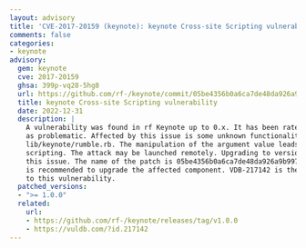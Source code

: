 ```yaml
---
layout: advisory
title: 'CVE-2017-20159 (keynote): keynote Cross-site Scripting vulnerability'
comments: false
categories:
- keynote
advisory:
  gem: keynote
  cve: 2017-20159
  ghsa: 399p-vq28-5hg8
  url: https://github.com/rf-/keynote/commit/05be4356b0a6ca7de48da926a9b997beb5ffeb4a
  title: keynote Cross-site Scripting vulnerability
  date: 2022-12-31
  description: |
    A vulnerability was found in rf Keynote up to 0.x. It has been rated
    as problematic. Affected by this issue is some unknown functionality of the file
    lib/keynote/rumble.rb. The manipulation of the argument value leads to cross site
    scripting. The attack may be launched remotely. Upgrading to version 1.0.0 can address
    this issue. The name of the patch is 05be4356b0a6ca7de48da926a9b997beb5ffeb4a. It
    is recommended to upgrade the affected component. VDB-217142 is the identifier assigned
    to this vulnerability.
  patched_versions:
  - ">= 1.0.0"
  related:
    url:
    - https://github.com/rf-/keynote/releases/tag/v1.0.0
    - https://vuldb.com/?id.217142
---
```

